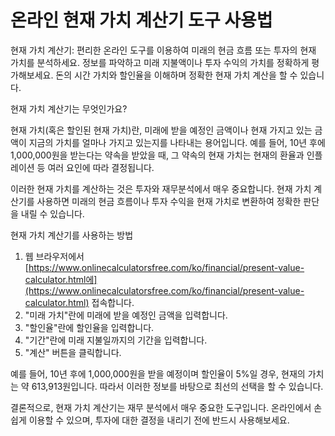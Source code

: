 온라인 현재 가치 계산기 도구 사용법
====================

현재 가치 계산기: 편리한 온라인 도구를 이용하여 미래의 현금 흐름 또는 투자의 현재 가치를 분석하세요. 정보를 파악하고 미래 지불액이나 투자 수익의 가치를 정확하게 평가해보세요. 돈의 시간 가치와 할인율을 이해하며 정확한 현재 가치 계산을 할 수 있습니다.

현재 가치 계산기는 무엇인가요?

현재 가치(혹은 할인된 현재 가치)란, 미래에 받을 예정인 금액이나 현재 가지고 있는 금액이 지금의 가치를 얼마나 가지고 있는지를 나타내는 용어입니다. 예를 들어, 10년 후에 1,000,000원을 받는다는 약속을 받았을 때, 그 약속의 현재 가치는 현재의 환율과 인플레이션 등 여러 요인에 따라 결정됩니다.

이러한 현재 가치를 계산하는 것은 투자와 재무분석에서 매우 중요합니다. 현재 가치 계산기를 사용하면 미래의 현금 흐름이나 투자 수익을 현재 가치로 변환하여 정확한 판단을 내릴 수 있습니다.

현재 가치 계산기를 사용하는 방법

1. 웹 브라우저에서 [https://www.onlinecalculatorsfree.com/ko/financial/present-value-calculator.html에](https://www.onlinecalculatorsfree.com/ko/financial/present-value-calculator.html) 접속합니다.
2. "미래 가치"란에 미래에 받을 예정인 금액을 입력합니다.
3. "할인율"란에 할인율을 입력합니다.
4. "기간"란에 미래 지불일까지의 기간을 입력합니다.
5. "계산" 버튼을 클릭합니다.

예를 들어, 10년 후에 1,000,000원을 받을 예정이며 할인율이 5%일 경우, 현재의 가치는 약 613,913원입니다. 따라서 이러한 정보를 바탕으로 최선의 선택을 할 수 있습니다.

결론적으로, 현재 가치 계산기는 재무 분석에서 매우 중요한 도구입니다. 온라인에서 손쉽게 이용할 수 있으며, 투자에 대한 결정을 내리기 전에 반드시 사용해보세요.